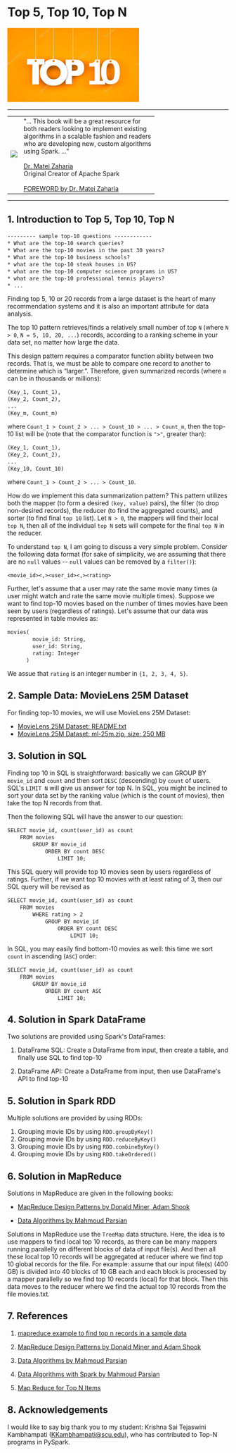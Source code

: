 # Top 5, Top 10, Top N


![top-10](./top-10.jpeg)

--------

<table>
<tr>

<td>
<a href="https://www.oreilly.com/library/view/data-algorithms-with/9781492082378/">
<img src="https://learning.oreilly.com/library/cover/9781492082378/250w/"></a>
</td>

<td>
"... This  book  will be a  great resource for <br>
both readers looking  to  implement  existing <br>
algorithms in a scalable fashion and readers <br>
who are developing new, custom algorithms  <br>
using Spark. ..." <br>
<br>
<a href="https://cs.stanford.edu/people/matei/">Dr. Matei Zaharia</a><br>
Original Creator of Apache Spark <br>
<br>
<a href="https://github.com/mahmoudparsian/data-algorithms-with-spark/blob/master/docs/FOREWORD_by_Dr_Matei_Zaharia.md">FOREWORD by Dr. Matei Zaharia</a><br>
</td>

</tr>   
</table>

---------
## 1. Introduction to Top 5, Top 10, Top N

	--------- sample top-10 questions ------------
	* What are the top-10 search queries? 
	* What are the top-10 movies in the past 30 years?
	* What are the top-10 business schools?
	* what are the top-10 steak houses in US?
	* what are the top-10 computer science programs in US?
	* what are the top-10 professional tennis players?
	* ...
	
Finding top 5, 10 or 20 records from a large dataset 
is the heart of many recommendation systems and it is 
also an important attribute for data analysis. 

The top 10 pattern retrieves/finds a relatively small 
number of top `N` (where `N > 0`, `N = 5, 10, 20, ...`) 
records, according to a ranking scheme in your data set, 
no matter how large the data.

This design pattern requires a comparator function ability 
between two records. That is, we must be able to compare 
one record to another to determine which is “larger.”.
Therefore, given summarized records (where `m` can be in 
thousands or millions):

	(Key_1, Count_1),
	(Key_2, Count_2),
	...
	(Key_m, Count_m)
	
where `Count_1 > Count_2 > ... > Count_10 > ... > Count_m`, 
then the top-10 list will be (note that the comparator 
function is `">"`, greater than):

	(Key_1, Count_1),
	(Key_2, Count_2),
	...
	(Key_10, Count_10)

where `Count_1 > Count_2 > ... > Count_10`.

		
How do we implement this data summarization pattern? 
This pattern utilizes both the mapper (to form a 
desired  `(key, value)` pairs), the filter (to drop 
non-desired records), the reducer (to find the 
aggregated counts), and sorter (to find final 
`top 10` list). Let `N > 0`, the mappers will find 
their local `top N`, then all of the individual 
`top N` sets will compete for the final `top N` in 
the reducer.


To understand `top N`, I am going to discuss a very 
simple problem. Consider the following data format
(for sake of simplicity, we are assuming that there 
are no `null` values -- `null` values can be removed
by a `filter()`):

	<movie_id><,><user_id><,><rating>

Further, let's assume that a user may rate the same 
movie many times (a user might watch and rate the same
movie multiple times). Suppose we want to find top-10 
movies based on the number of times movies have been 
seen by users (regardless of ratings). Let's assume that
our data was represented in table movies as:

	movies(
	        movie_id: String, 
	        user_id: String, 
	        rating: Integer
	      )

We assue that `rating` is an integer number in 
`{1, 2, 3, 4, 5}`.

## 2. Sample Data: MovieLens 25M Dataset
For finding top-10 movies, we will use MovieLens 25M Dataset:

* [MovieLens 25M Dataset: README.txt](https://files.grouplens.org/datasets/movielens/ml-25m-README.html)
* [MovieLens 25M Dataset: ml-25m.zip, size: 250 MB](https://files.grouplens.org/datasets/movielens/ml-25m.zip)


## 3. Solution in SQL

Finding top 10 in SQL is straightforward: basically
we can GROUP BY `movie_id` and `count` and then 
sort `DESC` (descending) by `count` of users. SQL's 
`LIMIT N` will give us answer for top N. In SQL,
you might be inclined to sort your data set by the 
ranking value (which is the count of movies), then 
take the top N records from that.
	
Then the following SQL will have the answer to 
our question:

	SELECT movie_id, count(user_id) as count
		FROM movies
			GROUP BY movie_id
				ORDER BY count DESC
					LIMIT 10;
					
This SQL query will provide top 10 movies seen by users
regardless of ratings. Further, if we want top 10 movies
with at least rating of 3, then our SQL query will be 
revised as  

	SELECT movie_id, count(user_id) as count
		FROM movies
			WHERE rating > 2
				GROUP BY movie_id
					ORDER BY count DESC
						LIMIT 10;				


In SQL, you may easily find bottom-10 movies as well: 
this time we sort `count` in ascending (`ASC`) order:

	SELECT movie_id, count(user_id) as count
		FROM movies
			GROUP BY movie_id
				ORDER BY count ASC
					LIMIT 10;


## 4. Solution in Spark DataFrame

Two solutions are provided using Spark's DataFrames:

1. DataFrame SQL: Create a DataFrame from input, then create 
   a table, and finally use SQL to find top-10

2. DataFrame API: Create a DataFrame from input, then use 
   DataFrame's API to find top-10

## 5. Solution in Spark RDD

Multiple solutions are provided by using RDDs:

1. Grouping movie IDs by using `RDD.groupByKey()`
2. Grouping movie IDs by using `RDD.reduceByKey()`
3. Grouping movie IDs by using `RDD.combineByKey()`
4. Grouping movie IDs by using `RDD.takeOrdered()`



## 6. Solution in MapReduce

Solutions in MapReduce are given in the following books:

* [MapReduce Design Patterns by Donald Miner, Adam Shook](https://www.oreilly.com/library/view/mapreduce-design-patterns/9781449341954/)

* [Data Algorithms by Mahmoud Parsian](https://www.oreilly.com/library/view/data-algorithms/9781491906170/)

Solutions in MapReduce use the `TreeMap` data structure. 
Here, the idea is to use mappers to find local top 10 
records, as there can be many mappers running parallelly 
on different blocks of data of input file(s). And then 
all these local top 10 records will be aggregated at 
reducer where we find top 10 global records for the file.
For example: assume that our input file(s) (400 GB) is 
divided into 40 blocks of 10 GB each and each block is 
processed by a mapper parallelly so we find top 10 records 
(local) for that block. Then this data moves to the reducer 
where we find the actual top 10 records from the file 
movies.txt. 


## 7. References

1. [mapreduce example to find top n records in a sample data](https://timepasstechies.com/mapreduce-topn/)

2. [MapReduce Design Patterns by Donald Miner and Adam Shook](https://www.oreilly.com/library/view/mapreduce-design-patterns/9781449341954/)

3. [Data Algorithms by Mahmoud Parsian](https://www.oreilly.com/library/view/data-algorithms/9781491906170/)

4. [Data Algorithms with Spark by Mahmoud Parsian](https://www.oreilly.com/library/view/data-algorithms-with/9781492082378/)

5. [Map Reduce for Top N Items](https://stackoverflow.com/questions/67085393/map-reduce-for-top-n-items)


## 8. Acknowledgements
I would like to say big thank you to my student: Krishna Sai Tejaswini Kambhampati
(KKambhampati@scu.edu), who has contributed to Top-N programs in PySpark.
